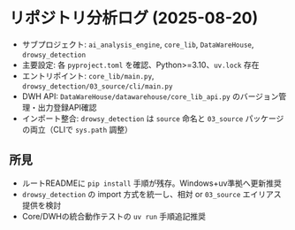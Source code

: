 # リポジトリ分析ログ (2025-08-20)

- サブプロジェクト: `ai_analysis_engine`, `core_lib`, `DataWareHouse`, `drowsy_detection`
- 主要設定: 各 `pyproject.toml` を確認、Python>=3.10、`uv.lock` 存在
- エントリポイント: `core_lib/main.py`, `drowsy_detection/03_source/cli/main.py`
- DWH API: `DataWareHouse/datawarehouse/core_lib_api.py` のバージョン管理・出力登録API確認
- インポート整合: `drowsy_detection` は `source` 命名と `03_source` パッケージの両立（CLIで `sys.path` 調整）

## 所見
- ルートREADMEに `pip install` 手順が残存。Windows+uv準拠へ更新推奨
- `drowsy_detection` の import 方式を統一し、相対 or `03_source` エイリアス提供を検討
- Core/DWHの統合動作テストの `uv run` 手順追記推奨

